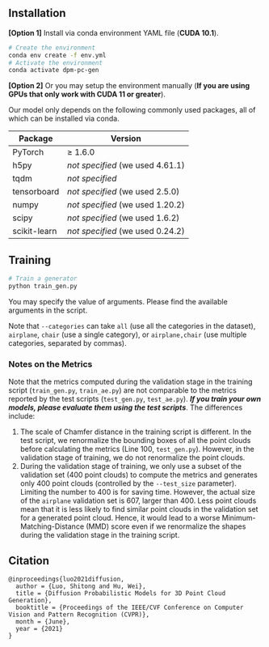 ## Installation

**[Option 1]** Install via conda environment YAML file (**CUDA 10.1**).

```bash
# Create the environment
conda env create -f env.yml
# Activate the environment
conda activate dpm-pc-gen
```

**[Option 2]** Or you may setup the environment manually (**If you are using GPUs that only work with CUDA 11 or greater**).

Our model only depends on the following commonly used packages, all of which can be installed via conda.

| Package      | Version                          |
| ------------ | -------------------------------- |
| PyTorch      | ≥ 1.6.0                          |
| h5py         | *not specified* (we used 4.61.1) |
| tqdm         | *not specified*                  |
| tensorboard  | *not specified* (we used 2.5.0)  |
| numpy        | *not specified* (we used 1.20.2) |
| scipy        | *not specified* (we used 1.6.2)  |
| scikit-learn | *not specified* (we used 0.24.2) |

## Training

```bash
# Train a generator
python train_gen.py
```

You may specify the value of arguments. Please find the available arguments in the script. 

Note that `--categories` can take `all` (use all the categories in the dataset), `airplane`, `chair` (use a single category), or `airplane,chair` (use multiple categories, separated by commas).

### Notes on the Metrics

Note that the metrics computed during the validation stage in the training script (`train_gen.py`, `train_ae.py`) are not comparable to the metrics reported by the test scripts (`test_gen.py`, `test_ae.py`). ***If you train your own models, please evaluate them using the test scripts***. The differences include:
1. The scale of Chamfer distance in the training script is different. In the test script, we renormalize the bounding boxes of all the point clouds before calculating the metrics (Line 100, `test_gen.py`). However, in the validation stage of training, we do not renormalize the point clouds.
2. During the validation stage of training, we only use a subset of the validation set (400 point clouds) to compute the metrics and generates only 400 point clouds (controlled by the `--test_size` parameter). Limiting the number to 400 is for saving time. However, the actual size of the `airplane` validation set is 607, larger than 400. Less point clouds mean that it is less likely to find similar point clouds in the validation set for a generated point cloud. Hence, it would lead to a worse Minimum-Matching-Distance (MMD) score even if we renormalize the shapes during the validation stage in the training script.

## Citation

```
@inproceedings{luo2021diffusion,
  author = {Luo, Shitong and Hu, Wei},
  title = {Diffusion Probabilistic Models for 3D Point Cloud Generation},
  booktitle = {Proceedings of the IEEE/CVF Conference on Computer Vision and Pattern Recognition (CVPR)},
  month = {June},
  year = {2021}
}
```

